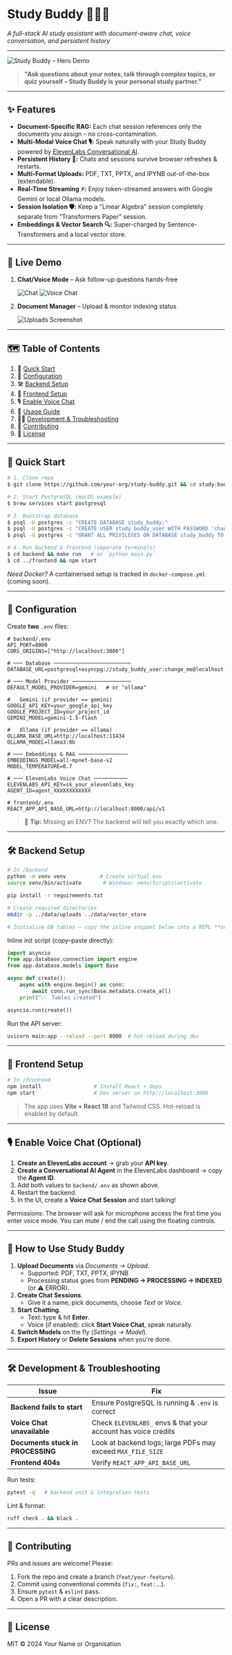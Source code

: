 # Study Buddy 🧑‍🎓🤖

_A full-stack AI study assistant with document-aware chat, voice conversation, and persistent history_

---

![Study Buddy – Hero Demo](docs/hero.gif)

> **"Ask questions about your notes, talk through complex topics, or quiz yourself – Study Buddy is your personal study partner."**

---

## ✨ Features

- **Document-Specific RAG:** Each chat session references only the documents you assign – no cross-contamination.
- **Multi-Modal Voice Chat 🎙️:** Speak naturally with your Study Buddy powered by [ElevenLabs Conversational AI](https://elevenlabs.io/).
- **Persistent History 💾:** Chats and sessions survive browser refreshes & restarts.
- **Multi-Format Uploads:** PDF, TXT, PPTX, and IPYNB out-of-the-box (extendable).
- **Real-Time Streaming ⚡:** Enjoy token-streamed answers with Google Gemini or local Ollama models.
- **Session Isolation 🛡️:** Keep a "Linear Algebra" session completely separate from "Transformers Paper" session.
- **Embeddings & Vector Search 🔍:** Super-charged by Sentence-Transformers and a local vector store.

---

## 📸 Live Demo

1. **Chat/Voice Mode** – Ask follow-up questions hands-free
   
   ![Chat](docs/chat_interface.png)
   ![Voice Chat](docs/voice_chat.png)
2. **Document Manager** – Upload & monitor indexing status
   
   ![Uploads Screenshot](docs/manage_documents.png)

---

## 🗺️ Table of Contents

1. 🚀 [Quick Start](#-quick-start)
2. 🔧 [Configuration](#-configuration)
3. 🛠️ [Backend Setup](#-backend-setup)
4. 🎨 [Frontend Setup](#-frontend-setup)
5. 🎙️ [Enable Voice Chat](#-enable-voice-chat-optional)
6. 📖 [Usage Guide](#-how-to-use-study-buddy)
7. 👩‍💻 [Development & Troubleshooting](#-development--troubleshooting)
8. 🤝 [Contributing](#-contributing)
9. 📝 [License](#-license)

---

## 🚀 Quick Start

```bash
# 1. Clone repo
$ git clone https://github.com/your-org/study-buddy.git && cd study-buddy

# 2. Start PostgreSQL (macOS example)
$ brew services start postgresql

# 3. Bootstrap database
$ psql -U postgres -c "CREATE DATABASE study_buddy;"
$ psql -U postgres -c "CREATE USER study_buddy_user WITH PASSWORD 'change_me';"
$ psql -U postgres -c "GRANT ALL PRIVILEGES ON DATABASE study_buddy TO study_buddy_user;"

# 4. Run backend & frontend (separate terminals)
$ cd backend && make run   # or `python main.py`
$ cd ../frontend && npm start
```

_Need Docker?_ A containerised setup is tracked in `docker-compose.yml` (coming soon).

---

## 🔧 Configuration

Create **two** `.env` files:

```shell
# backend/.env
API_PORT=8000
CORS_ORIGINS=["http://localhost:3000"]

# ─── Database ─────────────────────────
DATABASE_URL=postgresql+asyncpg://study_buddy_user:change_me@localhost:5432/study_buddy

# ─── Model Provider ───────────────────
DEFAULT_MODEL_PROVIDER=gemini   # or "ollama"

#   Gemini (if provider == gemini)
GOOGLE_API_KEY=your_google_api_key
GOOGLE_PROJECT_ID=your_project_id
GEMINI_MODEL=gemini-1.5-flash

#   Ollama (if provider == ollama)
OLLAMA_BASE_URL=http://localhost:11434
OLLAMA_MODEL=llama3:8b

# ─── Embeddings & RAG ────────────────
EMBEDDINGS_MODEL=all-mpnet-base-v2
MODEL_TEMPERATURE=0.7

# ─── ElevenLabs Voice Chat ───────────
ELEVENLABS_API_KEY=sk_your_elevenlabs_key
AGENT_ID=agent_XXXXXXXXXXXX
```

```shell
# frontend/.env
REACT_APP_API_BASE_URL=http://localhost:8000/api/v1
```

> 🔑 **Tip:** Missing an ENV? The backend will tell you exactly which one.

---

## 🛠️ Backend Setup

```bash
# In /backend
python -m venv venv           # Create virtual env
source venv/bin/activate       # Windows: venv\Scripts\activate

pip install -r requirements.txt

# Create required directories
mkdir -p ../data/uploads ../data/vector_store

# Initialise DB tables – copy the inline snippet below into a REPL **or** save it as `init_db.py` and run `python init_db.py`.
```

Inline init script (copy–paste directly):

```python
import asyncio
from app.database.connection import engine
from app.database.models import Base

async def create():
    async with engine.begin() as conn:
        await conn.run_sync(Base.metadata.create_all)
    print("✅  Tables created")

asyncio.run(create())
```

Run the API server:

```bash
uvicorn main:app --reload --port 8000  # hot-reload during dev
```

---

## 🎨 Frontend Setup

```bash
# In /frontend
npm install                 # Install React + deps
npm start                   # Dev server on http://localhost:3000
```

> The app uses **Vite + React 18** and Tailwind CSS. Hot-reload is enabled by default.

---

## 🎙️ Enable Voice Chat (Optional)

1. **Create an ElevenLabs account** → grab your **API key**.
2. **Create a Conversational AI Agent** in the ElevenLabs dashboard → copy the **Agent ID**.
3. Add both values to `backend/.env` as shown above.
4. Restart the backend.
5. In the UI, create a **Voice Chat Session** and start talking!

Permissions: The browser will ask for microphone access the first time you enter voice mode. You can mute / end the call using the floating controls.

---

## 📖 How to Use Study Buddy

1. **Upload Documents** via _Documents → Upload_.
   - Supported: PDF, TXT, PPTX, IPYNB
   - Processing status goes from **PENDING → PROCESSING → INDEXED** (or ⚠️ ERROR).
2. **Create Chat Sessions**.
   - Give it a name, pick documents, choose _Text_ or _Voice_.
3. **Start Chatting**.
   - Text: type & hit **Enter**.
   - Voice (if enabled): click **Start Voice Chat**, speak naturally.
4. **Switch Models** on the fly (_Settings → Model_).
5. **Export History** or **Delete Sessions** when you're done.

---

## 🛠️ Development & Troubleshooting

| Issue | Fix |
|-------|-----|
| **Backend fails to start** | Ensure PostgreSQL is running & `.env` is correct |
| **Voice Chat unavailable** | Check `ELEVENLABS_` envs & that your account has voice credits |
| **Documents stuck in PROCESSING** | Look at backend logs; large PDFs may exceed `MAX_FILE_SIZE` |
| **Frontend 404s** | Verify `REACT_APP_API_BASE_URL` |

Run tests:

```bash
pytest -q   # backend unit & integration tests
```

Lint & format:

```bash
ruff check . && black .
```

---

## 🤝 Contributing

PRs and issues are welcome! Please:

1. Fork the repo and create a branch (`feat/your-feature`).
2. Commit using conventional commits (`fix:`, `feat:`…).
3. Ensure `pytest` & `eslint` pass.
4. Open a PR with a clear description.

---

## 📝 License

MIT © 2024 Your Name or Organisation
